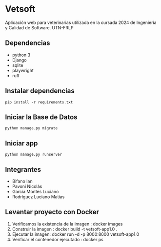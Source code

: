 # Vetsoft

Aplicación web para veterinarias utilizada en la cursada 2024 de Ingeniería y Calidad de Software. UTN-FRLP

## Dependencias

- python 3
- Django
- sqlite
- playwright
- ruff

## Instalar dependencias

`pip install -r requirements.txt`

## Iniciar la Base de Datos

`python manage.py migrate`

## Iniciar app

`python manage.py runserver`

## Integrantes

 - Bifano Ian
 - Pavoni Nicolás
 - Garcia Montes Luciano
 - Rodríguez Luciano Matias

## Levantar proyecto con Docker

1. Verificamos la existencia de la imagen : docker images
2. Construir la imagen : docker build -t vetsoft-app1.0 .
3. Ejecutar la imagen: docker run -d -p 8000:8000 vetsoft-app1.0
4. Verificar el contenedor ejecutado : docker ps
